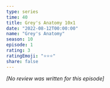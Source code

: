 ```yaml
---
type: series
time: 40
title: Grey's Anatomy 10x1
date: "2022-08-12T00:00:00"
name: "Grey's Anatomy"
season: 10
episode: 1
rating: 3
ratingEmoji: "⭐️⭐️⭐️"
share: false
---
```


*[No review was written for this episode]*